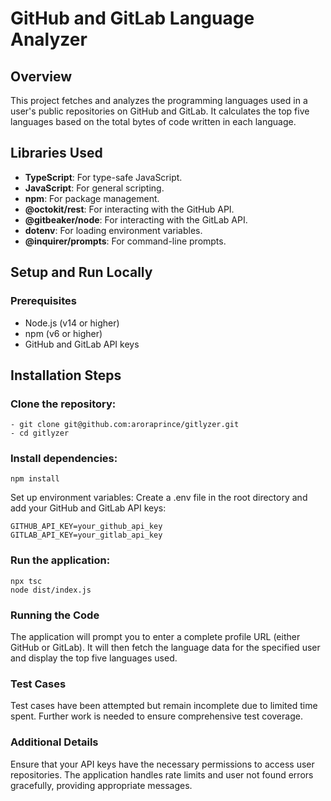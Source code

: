 # GitHub and GitLab Language Analyzer

## Overview
This project fetches and analyzes the programming languages used in a user's public repositories on GitHub and GitLab. It calculates the top five languages based on the total bytes of code written in each language.

## Libraries Used
- **TypeScript**: For type-safe JavaScript.
- **JavaScript**: For general scripting.
- **npm**: For package management.
- **@octokit/rest**: For interacting with the GitHub API.
- **@gitbeaker/node**: For interacting with the GitLab API.
- **dotenv**: For loading environment variables.
- **@inquirer/prompts**: For command-line prompts.

## Setup and Run Locally

### Prerequisites
- Node.js (v14 or higher)
- npm (v6 or higher)
- GitHub and GitLab API keys

## Installation Steps
### Clone the repository:
```
- git clone git@github.com:aroraprince/gitlyzer.git
- cd gitlyzer
```

### Install dependencies:  
```
npm install
```

Set up environment variables: Create a .env file in the root directory and add your GitHub and GitLab API keys:  
```
GITHUB_API_KEY=your_github_api_key
GITLAB_API_KEY=your_gitlab_api_key
```

### Run the application:
```
npx tsc
node dist/index.js
```


### Running the Code
The application will prompt you to enter a complete profile URL (either GitHub or GitLab).
It will then fetch the language data for the specified user and display the top five languages used.

### Test Cases
Test cases have been attempted but remain incomplete due to limited time spent. Further work is needed to ensure comprehensive test coverage.

### Additional Details
Ensure that your API keys have the necessary permissions to access user repositories.
The application handles rate limits and user not found errors gracefully, providing appropriate messages.

